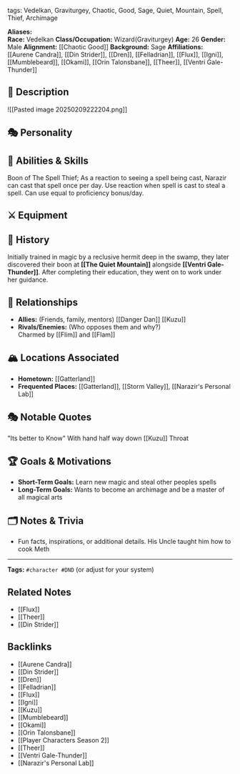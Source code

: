 tags: Vedelkan, Graviturgey, Chaotic, Good, Sage, Quiet, Mountain, Spell, Thief, Archimage


**Aliases:**  
**Race:**  Vedelkan
**Class/Occupation:**  Wizard(Graviturgey)
**Age:**  26
**Gender:**  Male
**Alignment:**  [[Chaotic Good]]
**Background:**  Sage
**Affiliations:**  
[[Aurene Candra]], [[Din Strider]], [[Dren]], [[Felladrian]], [[Flux]], [[Igni]], [[Mumblebeard]], [[Okami]], [[Orin Talonsbane]], [[Theer]], [[Ventri Gale-Thunder]] 
## 📝 Description  
![[Pasted image 20250209222204.png]]
## 🎭 Personality  

## 🏹 Abilities & Skills  
Boon of The Spell Thief; As a reaction to seeing a spell being cast, Narazir can cast that spell once per day. Use reaction when spell is cast to steal a spell. Can use equal to proficiency bonus/day.
## ⚔️ Equipment  

## 📖 History  
Initially trained in magic by a reclusive hermit deep in the swamp, they later discovered their boon at **[[The Quiet Mountain]]** alongside **[[Ventri Gale-Thunder]]**. After completing their education, they went on to work under her guidance.

## 🧩 Relationships  
- **Allies:** (Friends, family, mentors)  [[Danger Dan]] [[Kuzu]]
- **Rivals/Enemies:** (Who opposes them and why?)  
Charmed by [[Flim]] and [[Flam]]
## 🏔️ Locations Associated  
- **Hometown:**  [[Gatterland]]
- **Frequented Places:**  [[Gatterland]], [[Storm Valley]], [[Narazir's Personal Lab]]

## 🎭 Notable Quotes  
"Its better to Know" With hand half way down [[Kuzu]] Throat

## 🏆 Goals & Motivations  
- **Short-Term Goals:**  Learn new magic and steal other peoples spells
- **Long-Term Goals:**  Wants to become an archimage and be a master of all magical arts

## 🗂️ Notes & Trivia  
- Fun facts, inspirations, or additional details.
His Uncle taught him how to cook Meth

---
**Tags:** `#character #DND` (or adjust for your system)  


## Related Notes
- [[Flux]]
- [[Theer]]
- [[Din Strider]]

## Backlinks
- [[Aurene Candra]]
- [[Din Strider]]
- [[Dren]]
- [[Felladrian]]
- [[Flux]]
- [[Igni]]
- [[Kuzu]]
- [[Mumblebeard]]
- [[Okami]]
- [[Orin Talonsbane]]
- [[Player Characters Season 2]]
- [[Theer]]
- [[Ventri Gale-Thunder]]
- [[Narazir's Personal Lab]]